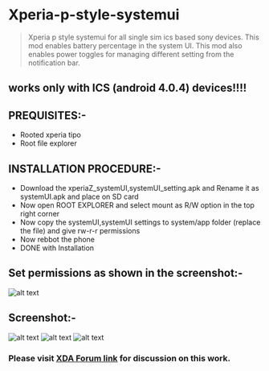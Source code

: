 # Xperia-p-style-systemui

>Xperia p style systemui for all single sim ics based sony devices. This mod enables battery percentage in the system UI. This mod also enables power toggles for managing different setting from the notification bar.

## works only with ICS (android 4.0.4) devices!!!!

## PREQUISITES:-

* Rooted xperia tipo
* Root file explorer

## INSTALLATION PROCEDURE:-

* Download the xperiaZ_systemUI,systemUI_setting.apk and Rename it as systemUI.apk and place on SD card
* Now open ROOT EXPLORER and select mount as R/W option in the top right corner
* Now copy the systemUI,systemUI settings to system/app folder (replace the file) and give rw-r-r permissions
* Now rebbot the phone
* DONE with Installation

## Set permissions as shown in the screenshot:-

![alt text](https://img.xda-cdn.com/tTevhotLOr4xCcStATnOVUj18vQ=/http%3A%2F%2Fi1291.photobucket.com%2Falbums%2Fb553%2Fvsbrt%2Fpermissionsx_zps0bfc53cb.png "ROOT PERMISSIONS")

## Screenshot:-

![alt text](https://img.xda-cdn.com/guqFfMBilXfEqDDnjiRH33Ojktc=/http%3A%2F%2Fi1291.photobucket.com%2Falbums%2Fb553%2Fvsbrt%2FScreenshot_2013-07-11-18-23-03_zpsed8a6ad1.png "Screenshot1")		![alt text](https://img.xda-cdn.com/U0HFf2cg1Ltk4jPbxrHTHqPcR8M=/http%3A%2F%2Fi1291.photobucket.com%2Falbums%2Fb553%2Fvsbrt%2FScreenshot_2013-07-11-18-23-14_zps16eee803.png "Screenshot2")		![alt text](https://img.xda-cdn.com/Uxv4fzR7FcNh2BKH58hI8HUUaQw=/http%3A%2F%2Fi1291.photobucket.com%2Falbums%2Fb553%2Fvsbrt%2FScreenshot_2013-07-11-18-23-38_zps6b19f690.png "Screenshot3")


### Please visit [XDA Forum link](https://forum.xda-developers.com/showpost.php?p=43482820) for discussion on this work.
